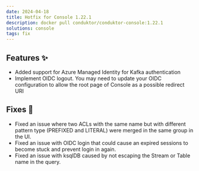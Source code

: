 ```yaml
---
date: 2024-04-18
title: Hotfix for Console 1.22.1
description: docker pull conduktor/conduktor-console:1.22.1
solutions: console
tags: fix
---
```


## Features ✨
- Added support for Azure Managed Identity for Kafka authentication
- Implement OIDC logout. You may need to update your OIDC configuration to allow the root page of Console as a possible redirect URI

## Fixes 🔨
- Fixed an issue where two ACLs with the same name but with different pattern type (PREFIXED and LITERAL) were merged in the same group in the UI.
- Fixed an issue with OIDC login that could cause an expired sessions to become stuck and prevent login in again.
- Fixed an issue with ksqlDB caused by not escaping the Stream or Table name in the query.
